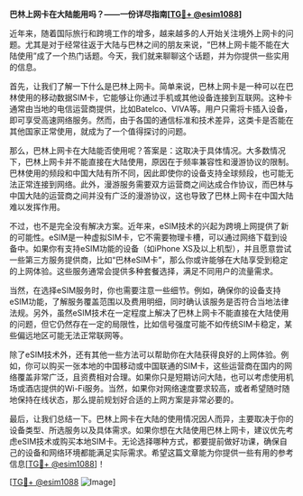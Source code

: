 **巴林上网卡在大陆能用吗？——一份详尽指南[[TG💪+ @esim1088](https://t.me/s/esim1088)]**

近年来，随着国际旅行和跨境工作的增多，越来越多的人开始关注境外上网卡的问题。尤其是对于经常往返于大陆与巴林之间的朋友来说，“巴林上网卡能不能在大陆使用”成了一个热门话题。今天，我们就来聊聊这个话题，并为你提供一些实用的信息。

首先，让我们了解一下什么是巴林上网卡。简单来说，巴林上网卡是一种可以在巴林使用的移动数据SIM卡，它能够让你通过手机或其他设备连接到互联网。这种卡通常由当地的电信运营商提供，比如Batelco、VIVA等。用户只需将卡插入设备，即可享受高速网络服务。然而，由于各国的通信标准和技术差异，这类卡是否能在其他国家正常使用，就成为了一个值得探讨的问题。

那么，巴林上网卡在大陆能否使用呢？答案是：这取决于具体情况。大多数情况下，巴林上网卡并不能直接在大陆使用，原因在于频率兼容性和漫游协议的限制。巴林使用的频段和中国大陆有所不同，因此即使你的设备支持全球频段，也可能无法正常连接到网络。此外，漫游服务需要双方运营商之间达成合作协议，而巴林与中国大陆的运营商之间并没有广泛的漫游协议，这也导致了巴林上网卡在中国大陆难以发挥作用。

不过，也不是完全没有解决方案。近年来，eSIM技术的兴起为跨境上网提供了新的可能性。eSIM是一种虚拟SIM卡，它不需要物理卡槽，可以通过网络下载到设备中。如果你有支持eSIM功能的设备（如iPhone XS及以上机型），并且愿意尝试一些第三方服务提供商，比如“巴林eSIM卡”，那么你或许能够在大陆享受到稳定的上网体验。这些服务通常会提供多种套餐选择，满足不同用户的流量需求。

当然，在选择eSIM服务时，你也需要注意一些细节。例如，确保你的设备支持eSIM功能，了解服务覆盖范围以及费用明细，同时确认该服务是否符合当地法律法规。另外，虽然eSIM技术在一定程度上解决了巴林上网卡不能直接在大陆使用的问题，但它仍然存在一定的局限性，比如信号强度可能不如传统SIM卡稳定，某些偏远地区可能无法正常联网等。

除了eSIM技术外，还有其他一些方法可以帮助你在大陆获得良好的上网体验。例如，你可以购买一张本地的中国移动或中国联通的SIM卡，这些运营商在国内的网络覆盖非常广泛，且资费相对合理。如果你只是短期访问大陆，也可以考虑使用机场或酒店提供的Wi-Fi服务。当然，如果你对网络速度要求较高，或者希望随时随地保持在线状态，那么提前规划好合适的上网方案是非常必要的。

最后，让我们总结一下。巴林上网卡在大陆的使用情况因人而异，主要取决于你的设备类型、所选服务以及具体需求。如果你想在大陆使用巴林上网卡，建议优先考虑eSIM技术或购买本地SIM卡。无论选择哪种方式，都要提前做好功课，确保自己的设备和网络环境都能满足实际需求。希望这篇文章能为你提供一些有用的参考信息[[TG💪+ @esim1088](https://t.me/s/esim1088)]！

[[TG💪+ @esim1088](https://t.me/s/esim1088) ![Image](https://i.postimg.cc/4NQfJmqS/Snipaste-2025-05-13-00-14-12.png)]